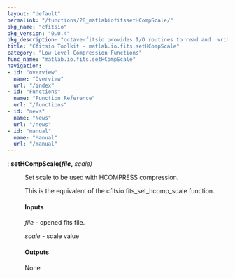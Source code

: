 ```yaml
---
layout: "default"
permalink: "/functions/28_matlabiofitssetHCompScale/"
pkg_name: "cfitsio"
pkg_version: "0.0.4"
pkg_description: "octave-fitsio provides I/O routines to read and  write FITS (Flexible Image Transport System) files."
title: "Cfitsio Toolkit - matlab.io.fits.setHCompScale"
category: "Low Level Compression Functions"
func_name: "matlab.io.fits.setHCompScale"
navigation:
- id: "overview"
  name: "Overview"
  url: "/index"
- id: "Functions"
  name: "Function Reference"
  url: "/functions"
- id: "news"
  name: "News"
  url: "/news"
- id: "manual"
  name: "Manual"
  url: "/manual"
---
```

<dl class="def">
<dt id="index-setHCompScale_0028file_002c"><span class="category">: </span><span><em></em> <strong>setHCompScale(<var>file</var>,</strong> <em><var>scale</var>)</em><a href='#index-setHCompScale_0028file_002c' class='copiable-anchor'></a></span></dt>
<dd><p>Set scale to be used with HCOMPRESS compression.
</p>
<p>This is the equivalent of the cfitsio fits_set_hcomp_scale function.
</p>
<span id="Inputs"></span><h4 class="subsubheading">Inputs</h4>
<p><var>file</var> - opened fits file.
</p>
<p><var>scale</var> - scale value
 </p><span id="Outputs"></span><h4 class="subsubheading">Outputs</h4>
<p>None
 </p></dd></dl>